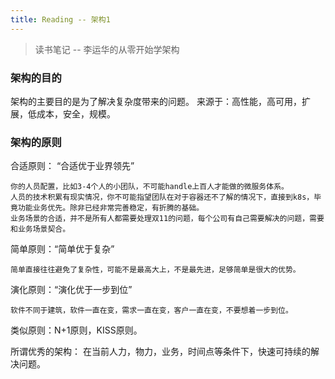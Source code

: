 ```yaml
---
title: Reading -- 架构1
---
```


> 读书笔记 -- 李运华的从零开始学架构


### 架构的目的

架构的主要目的是为了解决复杂度带来的问题。 来源于：高性能，高可用，扩展，低成本，安全，规模。

### 架构的原则

合适原则： “合适优于业界领先”

```
你的人员配置，比如3-4个人的小团队，不可能handle上百人才能做的微服务体系。
人员的技术积累有现实情况，你不可能指望团队在对于容器还不了解的情况下，直接到k8s，毕竟功能业务优先。除非已经非常完善稳定，有折腾的基础。
业务场景的合适，并不是所有人都需要处理双11的问题，每个公司有自己需要解决的问题，需要和业务场景契合。
```

简单原则：“简单优于复杂”

```
简单直接往往避免了复杂性，可能不是最高大上，不是最先进，足够简单是很大的优势。
```

演化原则：“演化优于一步到位”

```
软件不同于建筑，软件一直在变，需求一直在变，客户一直在变，不要想着一步到位。
```

类似原则：N+1原则，KISS原则。


所谓优秀的架构：
在当前人力，物力，业务，时间点等条件下，快速可持续的解决问题。

